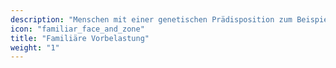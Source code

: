 ```yaml
---
description: "Menschen mit einer genetischen Prädisposition zum Beispiel für Krebs oder Aneurysmen möchten sicher gehen, dass bei Ihnen noch alles in Ordnung ist."
icon: "familiar_face_and_zone"
title: "Familiäre Vorbelastung"
weight: "1"
---
```



